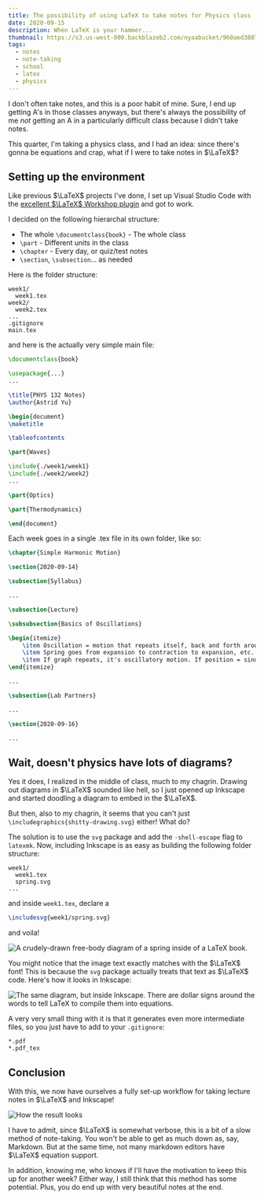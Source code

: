 ```yaml
---
title: The possibility of using LaTeX to take notes for Physics class
date: 2020-09-15
description: When LaTeX is your hammer...
thumbnail: https://s3.us-west-000.backblazeb2.com/nyaabucket/960aed3807b3a827195d2cc04456ceca6c8c9b7aed20d484da65f87660a1e593/svg-in-latex.png
tags:
  - notes
  - note-taking
  - school
  - latex
  - physics
---
```


I don't often take notes, and this is a poor habit of mine. Sure, I end up
getting A's in those classes anyways, but there's always the possibility of me
_not_ getting an A in a particularly difficult class because I didn't take
notes.

This quarter, I'm taking a physics class, and I had an idea: since there's gonna
be equations and crap, what if I were to take notes in $\LaTeX$?

## Setting up the environment

Like previous $\LaTeX$ projects I've done, I set up Visual Studio Code with the
[excellent $\LaTeX$ Workshop plugin](https://marketplace.visualstudio.com/items?itemName=James-Yu.latex-workshop)
and got to work.

I decided on the following hierarchal structure:

- The whole `\documentclass{book}` - The whole class
- `\part` - Different units in the class
- `\chapter` - Every day, or quiz/test notes
- `\section`, `\subsection`... as needed

Here is the folder structure:

```
week1/
  week1.tex
week2/
  week2.tex
...
.gitignore
main.tex
```

and here is the actually very simple main file:

```latex
\documentclass{book}

\usepackage{...}
...

\title{PHYS 132 Notes}
\author{Astrid Yu}

\begin{document}
\maketitle

\tableofcontents

\part{Waves}

\include{./week1/week1}
\include{./week2/week2}
...

\part{Optics}

\part{Thermodynamics}

\end{document}
```

Each week goes in a single .tex file in its own folder, like so:

```latex
\chapter{Simple Harmonic Motion}

\section{2020-09-14}

\subsection{Syllabus}

...

\subsection{Lecture}

\subsubsection{Basics of Oscillations}

\begin{itemize}
    \item Oscillation = motion that repeats itself, back and forth around equilibrium position. Most important is Simple Harmonic Motion (SHM), sinusoidal
    \item Spring goes from expansion to contraction to expansion, etc. Restoring force occurs when stretched or compressed, goes against spring's displacement
    \item If graph repeats, it's oscillatory motion. If position = sinusoidal, then it's SHM.
\end{itemize}

...

\subsection{Lab Partners}

...

\section{2020-09-16}

...
```

## Wait, doesn't physics have lots of diagrams?

Yes it does, I realized in the middle of class, much to my chagrin. Drawing out
diagrams in $\LaTeX$ sounded like hell, so I just opened up Inkscape and started
doodling a diagram to embed in the $\LaTeX$.

But then, also to my chagrin, it seems that you can't just
`\includegraphics{shitty-drawing.svg}` either! What do?

The solution is to use the `svg` package and add the `-shell-escape` flag to
`latexmk`. Now, including Inkscape is as easy as building the following folder
structure:

```
week1/
  week1.tex
  spring.svg
...
```

and inside `week1.tex`, declare a

```latex
\includesvg{week1/spring.svg}
```

and voila!

![A crudely-drawn free-body diagram of a spring inside of a LaTeX book.](https://s3.us-west-000.backblazeb2.com/nyaabucket/960aed3807b3a827195d2cc04456ceca6c8c9b7aed20d484da65f87660a1e593/svg-in-latex.png)

You might notice that the image text exactly matches with the $\LaTeX$ font!
This is because the `svg` package actually treats that text as $\LaTeX$ code.
Here's how it looks in Inkscape:

![The same diagram, but inside Inkscape. There are dollar signs around the words to tell LaTeX to compile them into equations.](https://s3.us-west-000.backblazeb2.com/nyaabucket/8770e96eaa911f18f55c72b8392462b53c86d60d87cd2df7066d1afe9abba852/inkscape-dollar.png)

A very very small thing with it is that it generates even more intermediate
files, so you just have to add to your `.gitignore`:

```
*.pdf
*.pdf_tex
```

## Conclusion

With this, we now have ourselves a fully set-up workflow for taking lecture
notes in $\LaTeX$ and Inkscape!

![How the result looks](https://s3.us-west-000.backblazeb2.com/nyaabucket/f1acbceea2c3c42f912ecb0d499f1ba9deef624996fbcfb027ce49c13a5fc9ab/notes-joined.png)

I have to admit, since $\LaTeX$ is somewhat verbose, this is a bit of a slow
method of note-taking. You won't be able to get as much down as, say, Markdown.
But at the same time, not many markdown editors have $\LaTeX$ equation support.

In addition, knowing me, who knows if I'll have the motivation to keep this up
for another week? Either way, I still think that this method has some potential.
Plus, you do end up with very beautiful notes at the end.
